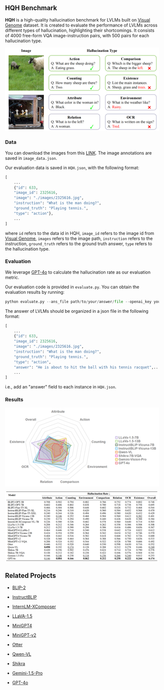## HQH Benchmark

**HQH** is a high-quality hallucination benchmark for LVLMs built on  [Visual Genome](https://arxiv.org/pdf/1602.07332v1.pdf) dataset. It is created to evaluate the performance of LVLMs across different types of hallucination, highlighting their shortcomings. It consists of 4000 free-form VQA image-instruction pairs, with 500 pairs for each hallucination type.

<p align="center">
<img src="https://github.com/HQHBench/HQHBench/blob/main/assets/typeexample.png" alt="typeexample" width="600" />
</p>

### Data

You can download the images from this [LINK](https://1drv.ms/u/c/3990e975c588b26f/EUhh8nJwRRpMkWk4xItqMQMB6phnWkdCykliVUdlUs4hNw). The image annotations are saved in `image_data.json`.

Our evaluation data is saved in `HQH.json`, with the following format:

```python
[
    ...
    {"id": 633,
    "image_id": 2325616,
    "image": "./images/2325616.jpg",
    "instruction": "What is the man doing?",
    "ground_truth": "Playing tennis.",
    "type": "action"},
    ...
]
```

where `id` refers to the data id in HQH, `image_id` refers to the image id from [Visual Genome](https://arxiv.org/pdf/1602.07332v1.pdf), `images` refers to the image path, `instruction` refers to the instruction, `ground_truth` refers to the ground truth answer, `type` refers to the hallucination type. 


### Evaluation

We leverage [GPT-4o](https://platform.openai.com/docs/overview) to calculate the hallucination rate as our evaluation metric.

Our evaluation code is provided in `evaluate.py`. You can obtain the evaluation results by running:

```python
python evaluate.py --ans_file path/to/your/answer/file --openai_key your/openai/api/key --num model/num/for/evaluation
```

The answer of LVLMs should be organized in a json file in the following format:

```python
[
    ...
    {"id": 633,
    "image_id": 2325616,
    "image": "./images/2325616.jpg",
    "instruction": "What is the man doing?",
    "ground_truth": "Playing tennis.",
    "type": "action",
    "answer": "He is about to hit the ball with his tennis racquet",...},
    ...
]
```

i.e., add an "answer" field to each instance in `HQH.json`.

### Results

<p align="center">
    <img src="https://github.com/HQHBench/HQHBench/blob/main/assets/rada.png" alt="rada" width="600" />
</p>
<p align="center">
    <img src="https://github.com/HQHBench/HQHBench/blob/main/assets/leaderboard.png" width="800" />
</p>

## Related Projects

- [BLIP-2](https://github.com/salesforce/LAVIS/tree/main/projects/blip2)
- [InstructBLIP](https://github.com/salesforce/LAVIS/blob/main/projects/instructblip)
- [InternLM-XComposer](https://github.com/InternLM/InternLM-XComposer)
- [LLaVA-1.5](https://github.com/haotian-liu/LLaVA)
- [MiniGPT4](https://github.com/Vision-CAIR/MiniGPT-4)
- [MiniGPT-v2](https://github.com/Vision-CAIR/MiniGPT-4)
- [Otter](https://github.com/Vision-CAIR/MiniGPT-4)
- [Qwen-VL](https://github.com/QwenLM/Qwen-VL)
- [Shikra](https://github.com/shikras/shikra)

- [Gemini-1.5-Pro](https://ai.google.dev/gemini-api/docs)
- [GPT-4o](https://platform.openai.com/docs/overview)







